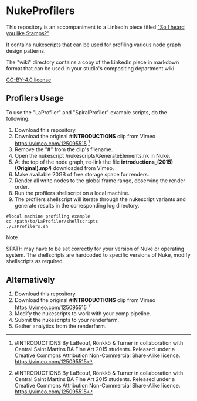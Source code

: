 # NukeProfilers

This repository is an accompaniment to a LinkedIn piece titled ["So I heard you like Stamps?"](https://www.linkedin.com/pulse/so-i-heard-you-like-stamps-part-1-daniel-harkness-xxudc)

It contains nukescripts that can be used for profiling various node graph design patterns.

The "wiki" directory contains a copy of the LinkedIn piece in markdown format that can be used in your studio's compositing department wiki.

[CC-BY-4.0 license](../LICENSE)

## Profilers Usage

To use the "LaProfiler" and "SpiralProfiler" example scripts, do the following:
1. Download this repository.
2. Download the original **#INTRODUCTIONS** clip from Vimeo https://vimeo.com/125095515 [^1]
3. Remove the "#" from the clip's filename.
4. Open the nukescript /nukescripts/GenerateElements.nk in Nuke.
5. At the top of the node graph, re-link the file **introductions_(2015) (Original).mp4** downloaded from Vimeo.
6. Make available 20GB of free storage space for renders.
7. Render all write nodes to the global frame range, observing the render order.
8. Run the profilers shellscript on a local machine.
9. The profilers shellscript will iterate through the nukescript variants and generate results in the corresponding log directory.
```
#local machine profiling example
cd /path/to/LaProfiler/shellscripts
./LaProfilers.sh
```
> [!NOTE]
> $PATH may have to be set correctly for your version of Nuke or operating system. The shellscripts are hardcoded to specific versions of Nuke, modify shellscripts as required.

## Alternatively 
1. Download this repository.
2. Download the original **#INTRODUCTIONS** clip from Vimeo https://vimeo.com/125095515 [^1]
3. Modify the nukescripts to work with your comp pipeline.
4. Submit the nukescripts to your renderfarm.
5. Gather analytics from the renderfarm.

[^1]: #INTRODUCTIONS 
  By LaBeouf, Rönkkö & Turner in collaboration with Central Saint Martins BA Fine Art 2015 students. Released under a Creative Commons Attribution Non-Commercial Share-Alike licence. https://vimeo.com/125095515
